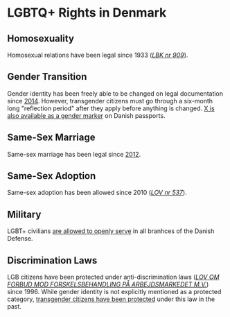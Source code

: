 # LGBTQ+ Rights in Denmark

## Homosexuality
Homosexual relations have been legal since 1933 ([*LBK nr 909*](https://www.retsinformation.dk/eli/lta/2005/909)).

## Gender Transition
Gender identity has been freely able to be changed on legal documentation since [2014](https://web.archive.org/web/20150212093918/http://www.lgbt-ep.eu/press-releases/denmark-becomes-europes-leading-country-on-legal-gender-recognition/). However, transgender citizens must go through a six-month long "reflection period" after they apply before anything is changed. [X is also available as a gender marker](https://tgeu.org/denmark-x-in-passports-and-new-trans-law-work/) on Danish passports.

## Same-Sex Marriage
Same-sex marriage has been legal since [2012](http://cphpost.dk/news/national/gay-marriage-legalised).

## Same-Sex Adoption
Same-sex adoption has been allowed since 2010 ([*LOV nr 537*](https://www.retsinformation.dk/eli/lta/2010/537)).

## Military
LGBT+ civilians [are allowed to openly serve](https://web.archive.org/web/20070925203515/http://www.ilga.org/statehomophobia/World_legal_wrap_up_survey_November2006.pdf) in all branhces of the Danish Defense.

## Discrimination Laws
LGB citizens have been protected under anti-discrimination laws ([*LOV OM FORBUD MOD FORSKELSBEHANDLING PÅ ARBEJDSMARKEDET M.V.*](https://bm.dk/media/9577/vejledning-om-forskelsbehandlingsloven.pdf)) since 1996. While gender identity is not explicitly mentioned as a protected category, [transgender citizens have been protected](https://panbloggen.wordpress.com/2015/07/29/michelle-var-udsat-for-diskrimination-som-transkvinde/) under this law in the past.
